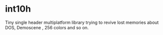 # int10h
Tiny single header multiplatform library trying to revive lost memories about DOS, Demoscene , 256 colors and so on.
